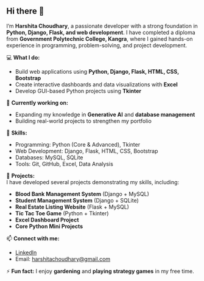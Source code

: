 ## Hi there 👋

I’m **Harshita Choudhary**, a passionate developer with a strong foundation in **Python, Django, Flask, and web development**. I have completed a diploma from **Government Polytechnic College, Kangra**, where I gained hands-on experience in programming, problem-solving, and project development.  

💻 **What I do:**  
- Build web applications using **Python, Django, Flask, HTML, CSS, Bootstrap**  
- Create interactive dashboards and data visualizations with **Excel**  
- Develop GUI-based Python projects using **Tkinter**  

🚀 **Currently working on:**  
- Expanding my knowledge in **Generative AI** and **database management**  
- Building real-world projects to strengthen my portfolio  

🌱 **Skills:**  
- Programming: Python (Core & Advanced), Tkinter  
- Web Development: Django, Flask, HTML, CSS, Bootstrap  
- Databases: MySQL, SQLite  
- Tools: Git, GitHub, Excel, Data Analysis  

📌 **Projects:**  
I have developed several projects demonstrating my skills, including:  
- **Blood Bank Management System** (Django + MySQL)  
- **Student Management System** (Django + SQLite)  
- **Real Estate Listing Website** (Flask + MySQL)  
- **Tic Tac Toe Game** (Python + Tkinter)  
- **Excel Dashboard Project**  
- **Core Python Mini Projects**  

📫 **Connect with me:**  
- [LinkedIn](https://www.linkedin.com/in/your-profile/)  
- Email: harshitachoudhary@gmail.com  

⚡ **Fun fact:** I enjoy **gardening** and **playing strategy games** in my free time.
